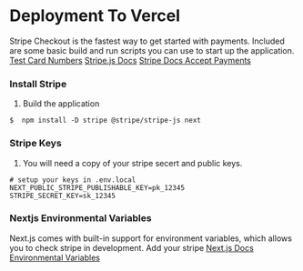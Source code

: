 # Deployment To Vercel

Stripe Checkout is the fastest way to get started with payments. Included are some basic build and run scripts you can use to start up the application.
[Test Card Numbers](https://stripe.com/docs/testing)
[Stripe.js Docs](https://stripe.com/docs/js)
[Stripe Docs Accept Payments](https://stripe.com/docs/payments?payments=popular)

### Install Stripe
1. Build the application
~~~shell
$  npm install -D stripe @stripe/stripe-js next
~~~


### Stripe Keys
1. You will need a copy of your stripe secert and public keys.
~~~env
# setup your keys in .env.local
NEXT_PUBLIC_STRIPE_PUBLISHABLE_KEY=pk_12345
STRIPE_SECRET_KEY=sk_12345
~~~

 

### Nextjs Environmental Variables
Next.js comes with built-in support for environment variables, which allows you to check stripe in development. Add your stripe
[Next.js Docs Environmental Variables](https://nextjs.org/docs/basic-features/environment-variables)

 

 